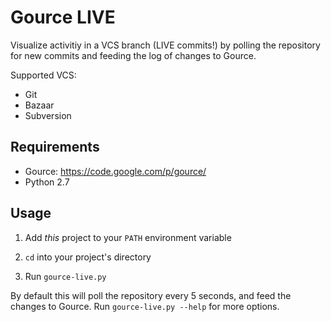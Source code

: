 Gource LIVE
===========
Visualize activitiy in a VCS branch (LIVE commits!) by polling
the repository for new commits and feeding the log
of changes to Gource.

Supported VCS:

* Git
* Bazaar
* Subversion


Requirements
------------
* Gource: https://code.google.com/p/gource/
* Python 2.7


Usage
-----
1. Add *this* project to your `PATH` environment variable

2. `cd` into your project's directory

3. Run `gource-live.py`

By default this will poll the repository every 5 seconds,
and feed the changes to Gource. Run `gource-live.py --help`
for more options.
